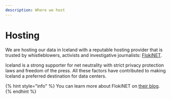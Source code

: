 ```yaml
---
description: Where we host
---
```


# Hosting

We are hosting our data in Iceland with a reputable hosting provider that is trusted by whistleblowers, activists and investigative journalists: [FlokiNET](https://github.com/activist-org/activist/blob/main).

Iceland is a strong supporter for net neutrality with strict privacy protection laws and freedom of the press. All these factors have contributed to making Iceland a preferred destination for data centers.

{% hint style="info" %}
You can learn more about FlokiNET on [their blog](https://blog.flokinet.is/).
{% endhint %}
